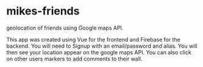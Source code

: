 # mikes-friends
 geolocation of friends using Google maps API.

This app was created using Vue for the frontend and Firebase for the backend. You will need to Signup with an email/password and alias. You will then see your location appear on the google maps API. You can also click on other users markers to add comments to their wall.
